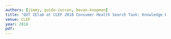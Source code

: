 ```yaml
---
authors: [jimmy, guido-zuccon, bevan-koopman]
title: "QUT IElab at CLEF 2018 Consumer Health Search Task: Knowledge Base Retrieval for Consumer Health Search"
venue: CLEF
year: 2018
pdf: 
---
```

